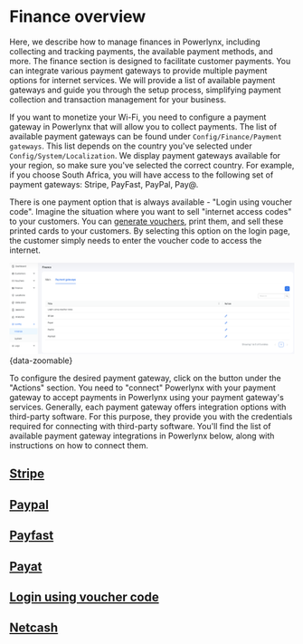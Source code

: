 # Finance overview

Here, we describe how to manage finances in Powerlynx, including collecting and tracking payments, the available payment methods, and more. The finance section is designed to facilitate customer payments. You can integrate various payment gateways to provide multiple payment options for internet services. We will provide a list of available payment gateways and guide you through the setup process, simplifying payment collection and transaction management for your business.

If you want to monetize your Wi-Fi, you need to configure a payment gateway in Powerlynx that will allow you to collect payments. The list of available payment gateways can be found under `Config/Finance/Payment gateways`. This list depends on the country you've selected under `Config/System/Localization`. We display payment gateways available for your region, so make sure you've selected the correct country. For example, if you choose South Africa, you will have access to the following set of payment gateways: Stripe, PayFast, PayPal, Pay@.

There is one payment option that is always available - "Login using voucher code". Imagine the situation where you want to sell "internet access codes" to your customers. You can [generate vouchers](https://docs.powerlynx.app/system/vouchers.html), print them, and sell these printed cards to your customers. By selecting this option on the login page, the customer simply needs to enter the voucher code to access the internet.

![Payment gateways](images/financePaymentGateways.png){data-zoomable}

To configure the desired payment gateway, click on the button under the "Actions" section. You need to "connect" Powerlynx with your payment gateway to accept payments in Powerlynx using your payment gateway's services. Generally, each payment gateway offers integration options with third-party software. For this purpose, they provide you with the credentials required for connecting with third-party software. You'll find the list of available payment gateway integrations in Powerlynx below, along with instructions on how to connect them.

## [Stripe](stripe.md)
## [Paypal](paypal.md)
## [Payfast](payfast.md)
## [Payat](payat.md)
## [Login using voucher code](login_with_voucher_code.md)
## [Netcash](netcash.md)